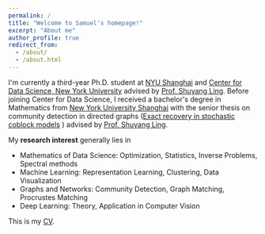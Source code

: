 ```yaml
---
permalink: /
title: "Welcome to Samuel's homepage!"
excerpt: "About me"
author_profile: true
redirect_from: 
  - /about/
  - /about.html
---
```



I'm currently a third-year Ph.D. student at [NYU Shanghai](https://shanghai.nyu.edu/) and [Center for Data Science, New York University](https://cds.nyu.edu/) advised by [Prof. Shuyang Ling](https://cims.nyu.edu/~sling/index.html). Before joining Center for Data Science, I received a bachelor's degree in Mathematics from [New York University Shanghai](https://shanghai.nyu.edu/) with the senior thesis on community detection in directed graphs ([Exact recovery in stochastic coblock models](https://samzhong0702.github.io/files/Thesis.pdf) ) advised by  [Prof. Shuyang Ling](https://cims.nyu.edu/~sling/index.html).



My **research interest** generally lies in 

- Mathematics of Data Science: Optimization, Statistics, Inverse Problems, Spectral methods
- Machine Learning: Representation Learning, Clustering, Data Visualization
- Graphs and Networks: Community Detection, Graph Matching, Procrustes Matching
- Deep Learning: Theory, Application in Computer Vision



This is my [CV](https://samzhong0702.github.io/files/CV.pdf).

